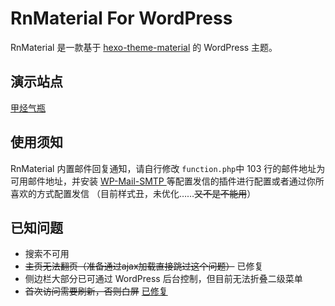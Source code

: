# RnMaterial For WordPress
RnMaterial 是一款基于 <a href="https://github.com/viosey/hexo-theme-material">hexo-theme-material</a> 的 WordPress 主题。

## 演示站点
<a href="https://jakting.com">甲烃气瓶</a>

## 使用须知
RnMaterial 内置邮件回复通知，请自行修改 <code>function.php</code>中 103 行的邮件地址为可用邮件地址，并安装 <a href="https://wordpress.org/plugins/wp-mail-smtp/">WP-Mail-SMTP </a> 等配置发信的插件进行配置或者通过你所喜欢的方式配置发信
（目前样式丑，未优化……<del>又不是不能用</del>）

## 已知问题
+ 搜索不可用
+ <del>主页无法翻页（准备通过ajax加载直接跳过这个问题）</del> 已修复
+ 侧边栏大部分已可通过 WordPress 后台控制，但目前无法折叠二级菜单
+ <del>首次访问需要刷新，否则白屏</del> <a href="https://github.com/hjthjthjt/rnmaterial/pull/1">已修复</a>